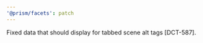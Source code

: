 ```yaml
---
'@prism/facets': patch
---
```


Fixed data that should display for tabbed scene alt tags [DCT-587].
